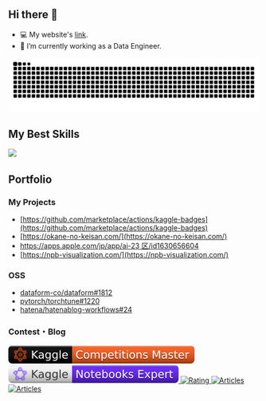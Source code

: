 ## Hi there 👋

- 💻 My website's [link](https://spider-man-tm.github.io/).
- 🔭 I’m currently working as a Data Engineer.

<!-- <strong>Profile views counter：</strong>&emsp;![Visitor Count](https://profile-counter.glitch.me/spider-man-tm/count.svg) -->
<!-- ![](profile-3d-contrib/profile-gitblock.svg) -->

<picture>
  <source media="(prefers-color-scheme: dark)" srcset="https://raw.githubusercontent.com/spider-man-tm/spider-man-tm/snake-game/github-contribution-grid-snake-dark.svg">
  <source media="(prefers-color-scheme: light)" srcset="https://raw.githubusercontent.com/spider-man-tm/spider-man-tm/snake-game/github-contribution-grid-snake.svg">
  <img alt="github contribution grid snake animation" src="https://raw.githubusercontent.com/spider-man-tm/spider-man-tm/snake-game/github-contribution-grid-snake.svg">
</picture>

<!-- [![trophy](https://github-profile-trophy.vercel.app/?username=spider-man-tm)](https://github.com/ryo-ma/github-profile-trophy)

<a href="https://github.com/anuraghazra/github-readme-stats">
  <img align="left" src="https://github-readme-stats.vercel.app/api?username=spider-man-tm&theme=buefy&count_private=true&show_icons=true" />
</a>
<a href="https://github.com/anuraghazra/github-readme-stats">
  <img align="left" src="https://github-readme-stats.vercel.app/api/top-langs/?username=spider-man-tm&theme=buefy" />
</a> -->

<br />

## My Best Skills

<!-- https://github.com/tandpfun/skill-icons#readme -->
<img src="https://skillicons.dev/icons?i=aws,gcp,github,githubactions,terraform,docker,elasticsearch,py,pytorch,js,npm,vscode&theme=light" />

<br />

## Portfolio

### My Projects

- [https://github.com/marketplace/actions/kaggle-badges](https://github.com/marketplace/actions/kaggle-badges)
- [https://okane-no-keisan.com/](https://okane-no-keisan.com/)
- [https://apps.apple.com/jp/app/ai-23 区/id1630656604](https://apps.apple.com/jp/app/ai-23区/id1630656604)
- [https://npb-visualization.com/](https://npb-visualization.com/)

### OSS

- [dataform-co/dataform#1812](https://github.com/dataform-co/dataform/pull/1812)
- [pytorch/torchtune#1220](https://github.com/pytorch/torchtune/pull/1220)
- [hatena/hatenablog-workflows#24](https://github.com/hatena/hatenablog-workflows/pull/24)

### Contest・Blog

<div>
  <a href="https://www.kaggle.com/spidermandance">
    <img src="./kaggle-badges/CompetitionsRank/plastic-black.svg" alt="KaggleCompetitionRank" />
  </a>
  <a href="https://www.kaggle.com/spidermandance">
    <img src="./kaggle-badges/NotebooksRank/plastic-white.svg" alt="KaggleNotebooksRank" />
  </a>
  <a href="https://atcoder.jp/users/Spiderman_?contestType=algo">
    <img src="https://badgen.org/img/atcoder/Spiderman_/rating/algorithm?style=plastic" alt="Rating" />
  </a>
  <a href="https://github.com/spider-man-tm/blog-zenn">
    <img src="https://badgen.org/img/zenn/takayoshi/articles?style=plastic" alt="Articles" />
  </a>
  <a href="https://github.com/spider-man-tm/blog-qiita">
    <img src="https://badgen.org/img/qiita/Takayoshi_Makabe/articles?style=plastic" alt="Articles" />
  </a>
</div>

<br />

<!-- <div>
  <a href="https://www.kaggle.com/spidermandance">
    <img src="./kaggle-plates/Competitions/white.svg" alt="KaggleCompetitionRank" />
  </a>
  <a href="https://www.kaggle.com/spidermandance">
    <img src="./kaggle-plates/Datasets/white.svg" alt="KaggleDatasetsRank" />
  </a>
  <a href="https://www.kaggle.com/spidermandance">
    <img src="./kaggle-plates/Notebooks/white.svg" alt="KaggleNotebooksRank" />
  </a>
  <a href="https://www.kaggle.com/spidermandance">
    <img src="./kaggle-plates/Discussions/white.svg" alt="KaggleDiscussionsRank" />
  </a>
</div>

<br /> -->
